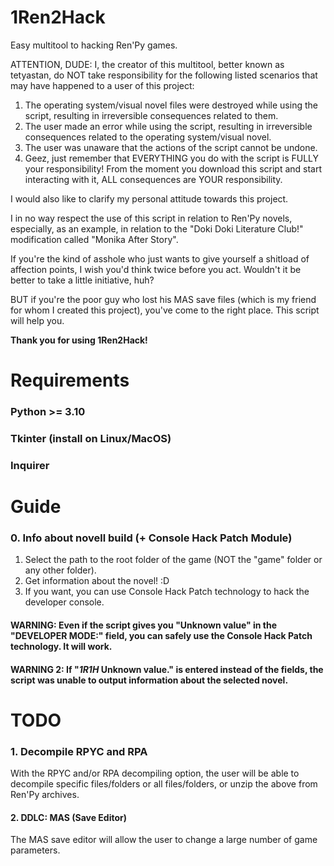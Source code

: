 # 1Ren2Hack
 Easy multitool to hacking Ren'Py games.

ATTENTION, DUDE: I, the creator of this multitool, better known as tetyastan, do NOT take responsibility for the following listed scenarios that may have happened to a user of this project:

1. The operating system/visual novel files were destroyed while using the script, resulting in irreversible consequences related to them.
2. The user made an error while using the script, resulting in irreversible consequences related to the operating system/visual novel.
3. The user was unaware that the actions of the script cannot be undone.
4. Geez, just remember that EVERYTHING you do with the script is FULLY your responsibility! From the moment you download this script and start interacting with it, ALL consequences are YOUR responsibility.

I would also like to clarify my personal attitude towards this project.

I in no way respect the use of this script in relation to Ren'Py novels, especially, as an example, in relation to the "Doki Doki Literature Club!" modification called "Monika After Story".

If you're the kind of asshole who just wants to give yourself a shitload of affection points, I wish you'd think twice before you act. Wouldn't it be better to take a little initiative, huh?

BUT if you're the poor guy who lost his MAS save files (which is my friend for whom I created this project), you've come to the right place. This script will help you.

**Thank you for using 1Ren2Hack!**

# Requirements

   ### Python >= 3.10
   ### Tkinter (install on Linux/MacOS)
   ### Inquirer

# Guide

### 0. Info about novell build (+ Console Hack Patch Module)

   1. Select the path to the root folder of the game (NOT the "game" folder or any other folder).
   2. Get information about the novel! :D
   3. If you want, you can use Console Hack Patch technology to hack the developer console.

   #### WARNING: Even if the script gives you "Unknown value" in the "DEVELOPER MODE:" field, you can safely use the Console Hack Patch technology. It will work.
   #### WARNING 2: If "*1R1H* Unknown value." is entered instead of the fields, the script was unable to output information about the selected novel.


# TODO

### 1. Decompile RPYC and RPA
   With the RPYC and/or RPA decompiling option, the user will be able to decompile specific files/folders or all files/folders, or unzip the above from Ren'Py archives. 

#### 2. DDLC: MAS (Save Editor)
   The MAS save editor will allow the user to change a large number of game parameters.

